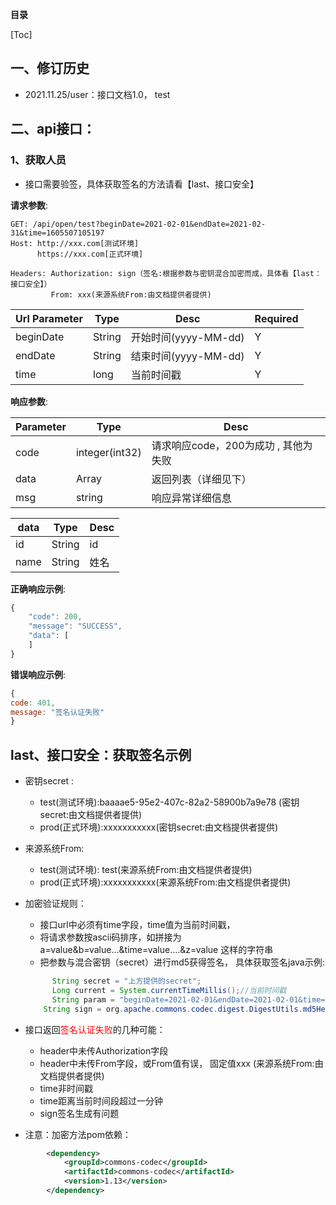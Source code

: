 **目录**

[Toc]

## 一、修订历史

- 2021.11.25/user：接口文档1.0， test



## 二、api接口：


### 1、获取人员

- 接口需要验签，具体获取签名的方法请看【last、接口安全】

**请求参数**: 

``` 
GET: /api/open/test?beginDate=2021-02-01&endDate=2021-02-31&time=1605507105197
Host: http://xxx.com[测试环境]
	  https://xxx.com[正式环境]

Headers: Authorization: sign（签名:根据参数与密钥混合加密而成，具体看【last：接口安全】）
		 From: xxx(来源系统From:由文档提供者提供)
```

| Url Parameter | Type| Desc | Required |
| ------- | --------|------- | ------ |
| beginDate | String | 开始时间(yyyy-MM-dd) |Y|
| endDate | String | 结束时间(yyyy-MM-dd) |Y|
| time | long | 当前时间戳   |Y|

**响应参数**:

| Parameter | Type| Desc |
| ------- | --------|------- |
| code  | integer(int32) | 请求响应code，200为成功 , 其他为失败 |
| data  | Array | 返回列表（详细见下） |
| msg  | string | 响应异常详细信息 |

| data | Type| Desc |
| ------- | --------|------- |
| id | String | id |
| name | String | 姓名 |

**正确响应示例**: 

```javascript
{
    "code": 200,
    "message": "SUCCESS",
    "data": [
    ]
}
```
**错误响应示例**:

```javascript
{
code: 401,
message: "签名认证失败"
}
```





## last、接口安全：获取签名示例

- 密钥secret : 

  - test(测试环境):baaaae5-95e2-407c-82a2-58900b7a9e78 (密钥secret:由文档提供者提供)
  - prod(正式环境):xxxxxxxxxxx(密钥secret:由文档提供者提供)
  
- 来源系统From: 

  - test(测试环境): test(来源系统From:由文档提供者提供)
  - prod(正式环境):xxxxxxxxxxx(来源系统From:由文档提供者提供)

- 加密验证规则：
  
  - 接口url中必须有time字段，time值为当前时间戳， 
  - 将请求参数按ascii码排序，如拼接为a=value&b=value...&time=value....&z=value 这样的字符串
  - 把参数与混合密钥（secret）进行md5获得签名， 具体获取签名java示例:
  ```  java
        String secret = "上方提供的secret";
        Long current = System.currentTimeMillis();//当前时间戳
        String param = "beginDate=2021-02-01&endDate=2021-02-01&time="+current;//实际接口一签名生成示例
  	  String sign = org.apache.commons.codec.digest.DigestUtils.md5Hex(param + secret);//签名生成，把sign放到header中，key为Authorization
  ```
  
- 接口返回<font color='red'>签名认证失败</font>的几种可能：
  - header中未传Authorization字段
  - header中未传From字段，或From值有误， 固定值xxx (来源系统From:由文档提供者提供)
  - time非时间戳
  - time距离当前时间段超过一分钟
  - sign签名生成有问题
  
- 注意：加密方法pom依赖：
```xml
        <dependency>
            <groupId>commons-codec</groupId>
            <artifactId>commons-codec</artifactId>
            <version>1.13</version>
        </dependency>
```






